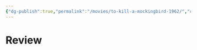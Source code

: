 ```yaml
---
{"dg-publish":true,"permalink":"/movies/to-kill-a-mockingbird-1962/","created":"2024-06-18","updated":"2024-06-18"}
---
```



# Review
